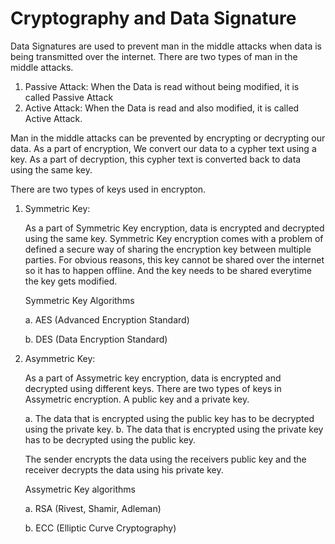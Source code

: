# Cryptography and Data Signature

Data Signatures are used to prevent man in the middle attacks when data is being transmitted over the internet. There are two types of man in the middle attacks. 

1. Passive Attack:
   When the Data is read without being modified, it is called Passive Attack
3. Active Attack:
   When the Data is read and also modified, it is called Active Attack.

Man in the middle attacks can be prevented by encrypting or decrypting our data. As a part of encryption, We convert our data to a cypher text using a key. As a part of decryption, this cypher text is converted back to data using the same key.  

There are two types of keys used in encrypton. 
1. Symmetric Key:

   As a part of Symmetric Key encryption, data is encrypted and decrypted using the same key. Symmetric Key encryption comes with a problem of defined a secure way of sharing the encryption key between multiple parties. For obvious reasons, this key cannot be shared over the internet so it has to happen offline. And the key needs to be shared everytime the key gets modified.

   Symmetric Key Algorithms

   a. AES (Advanced Encryption Standard)

   b. DES (Data Encryption Standard)
   
3. Asymmetric Key:

   As a part of Assymetric key encryption, data is encrypted and decrypted using different keys. There are two types of keys in Assymetric encryption. A public key and a private key. 

   a. The data that is encrypted using the public key has to be decrypted using the private key.
   b. The data that is encrypted using the private key has to be decrypted using the public key.

    The sender encrypts the data using the receivers public key and the receiver decrypts the data using his private key.

   Assymetric Key algorithms

   a. RSA (Rivest, Shamir, Adleman)

   b. ECC (Elliptic Curve Cryptography)
